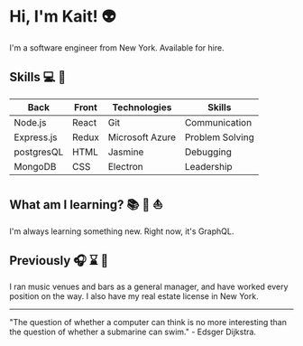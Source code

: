 # Hi, I'm Kait! :alien:

I'm a software engineer from New York. Available for hire.

## Skills :computer: :iphone:

| Back       | Front | Technologies    | Skills          |
| ---------- | ----- | --------------- | --------------- |
| Node.js    | React | Git             | Communication   |
| Express.js | Redux | Microsoft Azure | Problem Solving |
| postgresQL | HTML  | Jasmine         | Debugging       |
| MongoDB    | CSS   | Electron        | Leadership      |

## What am I learning? :books: :snake: :boat:

I'm always learning something new. Right now, it's GraphQL. 

## Previously :headphones: :hourglass: :beer:

I ran music venues and bars as a general manager, and have worked every position on the way. I also have my real estate license in New York.

---
"The question of whether a computer can think is no more interesting than the question of whether a submarine can swim." - Edsger Dijkstra.
